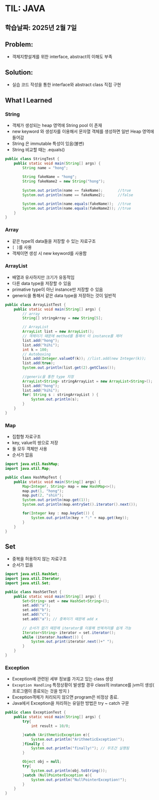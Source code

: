 # TIL: JAVA
## 학습날짜: 2025년 2월 7일

## Problem:
- 객체지향설계를 위한 interface, abstract의 이해도 부족

## Solution:
- 실습 코드 작성을 통한 interface와 abstract class 직접 구현

## What I Learned


### String
- 객체가 생성되는 heap 영역에 String pool 이 존재
- new keyword 와 생성자를 이용해서 문자열 객체를 생성하면 일반 Heap 영역에 들어감
- String 은 immutable 특성이 있음(불변)
- String 비교할 때는 .equals()
```java
public class StringTest {
    public static void main(String[] args) {
        String name = "hong";
        
        String fakeName = "hong";
        String fakeName2 = new String("hong");
        
        System.out.println(name == fakeName);       //true
        System.out.println(name == fakeName2);      //false

        System.out.println(name.equals(fakeName));  //true
        System.out.println(name.equals(fakeName2)); //true
    }
}
```


### Array
- 같은 type의 data들을 저장할 수 있는 자료구조
- `[ ]`를 사용
- 객체이면 생성 시 new keyword를 사용함

### ArrayList 
- 배열과 유사하지만 크기가 유동적임
- 다른 data type을 저장할 수 있음
- primative type이 아닌 instance만 저장할 수 있음
- generic을 통해서 같은 data type을 저장하는 것이 일반적
```java
public class ArrayListTest {
    public static void main(String[] args) {
        // array
        String[] stringArray = new String[5];

        // ArrayList
        ArrayList list = new ArrayList();
        // 객체이기 때문에 method를 통해서 이 instance를 제어
        list.add("hong");
        list.add("hihi");
        int k = 100;
        // Autoboxing
        list.add(Integer.valueOf(k)); //list.add(new Integer(k));
        list.add(true);
        System.out.println(list.get(2).getClass());
        
        //generic을 통한 type 지정
        ArrayList<String> stringArrayList = new ArrayList<String>();
        list.add("hong");
        list.add("hihi");
        for( String s : stringArrayList ) {
            System.out.println(s);
        }
    }
}
```

### Map
- 집합형 자료구조
- key, value의 쌍으로 저장
- 둘 모두 객체만 사용
- 순서가 없음
```java
import java.util.HashMap;
import java.util.Map;

public class HashMapTest {
    public static void main(String[] args) {
        Map<Integer, String> map = new HashMap<>();
        map.put(1, "hong");
        map.put(2, "shin");
        System.out.println(map.get(1));
        System.out.println(map.entrySet().iterator().next());

        for(Integer key : map.keySet()) {
            System.out.println(key + ":" + map.get(key));
        }
    }
}
```

## Set
- 중복을 허용하지 않는 자료구조
- 순서가 없음
```java
import java.util.HashSet;
import java.util.Iterator;
import java.util.Set;

public class HashSetTest {
    public static void main(String[] args) {
        Set<String> set = new HashSet<String>();
        set.add("a");
        set.add("b");
        set.add("c");
        set.add("a"); // 중복이기 때문에 add x
        
        // 순서가 없기 때문에 iterator를 이용해 반복처리를 쉽게 가능
        Iterator<String> iterator = set.iterator();
        while (iterator.hasNext()) {
            System.out.print(iterator.next()+" ");
        }
    }
}
```

### Exception
- Exception에 관련된 세부 정보를 가지고 있는 class 생성
- `Exception Handling` 특정상황이 발생할 경우 class의 instance를 jvm이 생성( 프로그램이 종료되는 것을 방지 )
- Exception객체가 처리되지 않으면 program은 비정상 종료.
- Java에서 Exception을 처리하는 유일한 방법은 try ~ catch 구문
```java
public class ExceptionTest {
    public static void main(String[] args) {
        try{
            int result = 10/0;

        }catch (ArithmeticException e){
            System.out.println("ArithmeticException!");
        }finally {
            System.out.println("finally!"); // 무조건 실행됨
        }

        Object obj = null;
        try{
            System.out.println(obj.toString());
        }catch (NullPointerException e){
            System.out.println("NullPointerException!");
        }
    }
}
```
